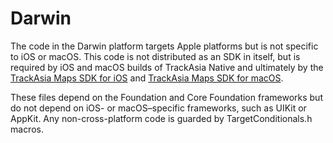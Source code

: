 # Darwin

The code in the Darwin platform targets Apple platforms but is not specific
to iOS or macOS. This code is not distributed as an SDK in itself, but is required
by iOS and macOS builds of TrackAsia Native and ultimately by the
[TrackAsia Maps SDK for iOS](https://github.com/track-asia/trackasia-native/tree/main/platform/ios)
and [TrackAsia Maps SDK for macOS](https://github.com/track-asia/trackasia-native/tree/main/platform/macos).

These files depend on the Foundation and Core Foundation frameworks but do not
depend on iOS- or macOS–specific frameworks, such as UIKit or AppKit. Any
non-cross-platform code is guarded by TargetConditionals.h macros.
